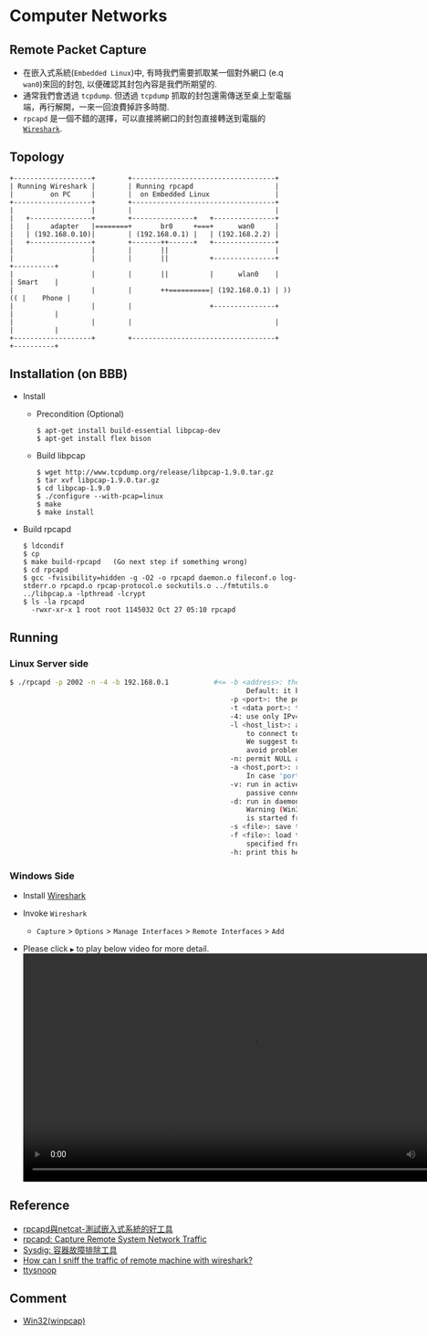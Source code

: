 # Computer Networks

## Remote Packet Capture

- 在嵌入式系統(`Embedded Linux`)中, 有時我們需要抓取某一個對外網口 (e.q `wan0`)來回的封包, 以便確認其封包內容是我們所期望的.
- 通常我們會透過 `tcpdump`. 但透過 `tcpdump` 抓取的封包還需傳送至桌上型電腦端，再行解開，一來一回浪費掉許多時間.
- `rpcapd` 是一個不錯的選擇，可以直接將網口的封包直接轉送到電腦的 [`Wireshark`](https://www.wireshark.org/download.html).

## Topology

```
+-------------------+        +-----------------------------------+
| Running Wireshark |        | Running rpcapd                    |
|         on PC     |        |  on Embedded Linux                |
+-------------------+        +-----------------------------------+
|                   |        |                                   |
|   +---------------+        +---------------+   +---------------+
|   |     adapter   |========+       br0     +===+      wan0     |
|   | (192.168.0.10)|        | (192.168.0.1) |   | (192.168.2.2) |
|   +---------------+        +-------++------+   +---------------+
|                   |        |       ||                          |
|                   |        |       ||          +---------------+      +----------+
|                   |        |       ||          |      wlan0    |      | Smart    |
|                   |        |       ++==========| (192.168.0.1) | ))(( |    Phone |
|                   |        |                   +---------------+      |          |
|                   |        |                                   |      |          |
+-------------------+        +-----------------------------------+      +----------+
```

## Installation (on BBB)

- Install

  - Precondition (Optional)
    ``` console
    $ apt-get install build-essential libpcap-dev
    $ apt-get install flex bison
    ```

  - Build libpcap
    ``` console
    $ wget http://www.tcpdump.org/release/libpcap-1.9.0.tar.gz
    $ tar xvf libpcap-1.9.0.tar.gz
    $ cd libpcap-1.9.0
    $ ./configure --with-pcap=linux
    $ make
    $ make install
    ```
 - Build rpcapd
    ``` console
    $ ldcondif
    $ cp
    $ make build-rpcapd   (Go next step if something wrong)
    $ cd rpcapd
    $ gcc -fvisibility=hidden -g -O2 -o rpcapd daemon.o fileconf.o log-stderr.o rpcapd.o rpcap-protocol.o sockutils.o ../fmtutils.o ../libpcap.a -lpthread -lcrypt
    $ ls -la rpcapd
      -rwxr-xr-x 1 root root 1145032 Oct 27 05:10 rpcapd
    ```

<!--

LDFLAGS="-L$OUT_DIR/lib -lcrypt" ./configure --with-pcap=linux --target=${ARCH} --host=${ARCH} --prefix=${OUT_DIR} 

-->

<!--
$ cp rpcapd/rpcap-protocol.o .
$ cp rpcapd/sockutils.o .
-->

## Running

### Linux Server side

  ``` sh
  $ ./rpcapd -p 2002 -n -4 -b 192.168.0.1           #<= -b <address>: the address to bind to (either numeric or literal).
                                                            Default: it binds to all local IPv4 addresses
                                                        -p <port>: the port to bind to. Default: it binds to port 2002
                                                        -t <data port>: the port to transfer data.
                                                        -4: use only IPv4 (default both IPv4 and IPv6 waiting sockets are used)
                                                        -l <host_list>: a file that keeps the list of the hosts which are allowed
                                                            to connect to this server (if more than one, list them one per line).
                                                            We suggest to use literal names (instead of numeric ones) in order to
                                                            avoid problems with different address families
                                                        -n: permit NULL authentication (usually used with '-l')
                                                        -a <host,port>: run in active mode when connecting to 'host' on port 'port'
                                                            In case 'port' is omitted, the default port (2003) is used
                                                        -v: run in active mode only (default: if '-a' is specified, it accepts
                                                            passive connections as well
                                                        -d: run in daemon mode (UNIX only) or as a service (Win32 only)
                                                            Warning (Win32): this switch is provided automatically when the service
                                                            is started from the control panel
                                                        -s <file>: save the current configuration to file
                                                        -f <file>: load the current configuration from file; all the switches
                                                            specified from the command line are ignored
                                                        -h: print this help screen

  ```


### Windows Side

- Install [Wireshark](https://www.wireshark.org/download.html)

- Invoke `Wireshark`
  - `Capture` >  `Options` > `Manage Interfaces` > `Remote Interfaces` > `Add`

- Please click `▶` to play below video for more detail.
  <video width="800" controls>
    <source src="rpcapd.mp4" type="video/mp4">
    Your browser does not support HTML5 video.
  </video>

## Reference

- [rpcapd與netcat-測試嵌入式系統的好工具](http://daydreamer.idv.tw/rewrite.php/read-56.html)
- [rpcapd: Capture Remote System Network Traffic](http://roan.logdown.com/posts/230705-rpcapd-remote-capture-remote-system-network-traffic)
- [Sysdig: 容器故障排除工具](https://blog.pichuang.com.tw/sysdig-container-troubleshooting-and-visibility/#more-171)
- [How can I sniff the traffic of remote machine with wireshark?](https://serverfault.com/questions/362529/how-can-i-sniff-the-traffic-of-remote-machine-with-wireshark)
- [ttysnoop](http://daydreamer.idv.tw/rewrite.php/read-64.html)

## Comment

- [Win32(winpcap)](https://github.com/ExtraHop/rpcapd.git)